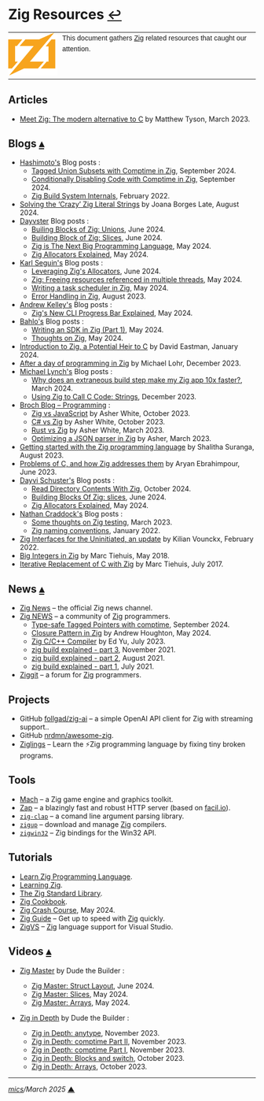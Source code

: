# <span id="top">Zig Resources</span> <span style="font-size:90%;">[↩](./README.md#top)</span>

<table style="font-family:Helvetica,Arial;line-height:1.6;">
  <tr>
  <td style="border:0;padding:0 10px 0 0;min-width:100px;"><a href="https://ziglang.org/" rel="external"><img src="./docs/images/zig-logo.svg" width="100" alt="Rust project"/></a></td>
  <td style="border:0;padding:0;vertical-align:text-top;">This document gathers <a href="https://ziglang.org/" rel="external">Zig</a> related resources that caught our attention.</td>
  </tr>
</table>

## <span id="articles">Articles</span>

- [Meet Zig: The modern alternative to C][article_tyson] by Matthew Tyson, March 2023.

## <span id="blogs">Blogs</span> [**&#x25B4;**](#top)

- [Hashimoto's](https://mitchellh.com/zig) Blog posts :
  - [Tagged Union Subsets with Comptime in Zig](https://mitchellh.com/writing/zig-comptime-tagged-union-subset), September 2024.
  - [Conditionally Disabling Code with Comptime in Zig](https://mitchellh.com/writing/zig-comptime-conditional-disable), September 2024.
  - [Zig Build System Internals](https://mitchellh.com/zig/build-internals), February 2022.
- [Solving the ‘Crazy’ Zig Literal Strings][blog_late] by Joana Borges Late, August 2024.
- [Dayvster](https://dayvster.com/blog/tag/zig/) Blog posts :
  - [Builing Blocks of Zig: Unions](https://dayvster.com/blog/building-blocks-of-zig-unions/), June 2024.
  - [Building Block of Zig: Slices](https://dayvster.com/blog/building-blocks-of-zig-slices/), June 2024.
  - [Zig is The Next Big Programming Language](https://dayvster.com/blog/zig-is-the-next-big-language/), May 2024.
  - [Zig Allocators Explained](https://dayvster.com/blog/zig-allocators-explained/), May 2024.
- [Karl Seguin's](https://www.openmymind.net/) Blog posts :
  - [Leveraging Zig's Allocators](https://www.openmymind.net/Leveraging-Zigs-Allocators/), June 2024.
  - [Zig: Freeing resources referenced in multiple threads](https://www.openmymind.net/Zig-Freeing-Resources-Referenced-In-Multiple-Threads/), May 2024.
  - [Writing a task scheduler in Zig](https://www.openmymind.net/Writing-a-Task-Scheduler-in-Zig/), May 2024.
  - [Error Handling in Zig](https://www.aolium.com/karlseguin/4013ac14-2457-479b-e59b-e603c04673c8), August 2023.
- [Andrew Kelley's](https://andrewkelley.me/) Blog posts :
  - [Zig's New CLI Progress Bar Explained](https://andrewkelley.me/post/zig-new-cli-progress-bar-explained.html), May 2024.
- [Bahlo's](https://arne.me/blog) Blog posts :
  - [Writing an SDK in Zig (Part 1)](https://arne.me/blog/writing-an-sdk-in-zig-part-1), May 2024.
  - [Thoughts on Zig](https://arne.me/blog/thoughts-on-zig), May 2024.
- [Introduction to Zig, a Potential Heir to C][blog_eastman] by David Eastman, January 2024.
- [After a day of programming in Zig](https://blog.lohr.dev/after-a-day-of-programming-in-zig) by Michael Lohr, December 2023.
- [Michael Lynch's](https://mtlynch.io/posts/) Blog posts :
  - [Why does an extraneous build step make my Zig app 10x faster?](https://mtlynch.io/zig-extraneous-build/), March 2024.
  - [Using Zig to Call C Code: Strings](https://mtlynch.io/notes/zig-strings-call-c-code/), December 2023.
- [Broch Blog &ndash; Programming](https://www.brochweb.com/blog/category/programming/) :
  - [Zig vs JavaScript][blog_white_js] by Asher White, October 2023.
  - [C# vs Zig][blog_white_csharp] by Asher White, October 2023.
  - [Rust vs Zig][blog_white_rust] by Asher White, March 2023.
  - [Optimizing a JSON parser in Zig][blog_white_json] by Asher, March 2023.
- [Getting started with the Zig programming language](https://blog.logrocket.com/getting-started-zig-programming-language/) by Shalitha Suranga, August 2023.
- [Problems of C, and how Zig addresses them][blog_ebrahimpour] by Aryan Ebrahimpour, June 2023.
- [Dayvi Schuster's](https://dayvster.com/blog/) Blog posts :
  - [Read Directory Contents With Zig](https://dayvster.com/blog/read-directory-contents-with-zig/), October 2024.
  - [Building Blocks Of Zig: slices](https://dayvster.com/blog/building-blocks-of-zig-slices/), June 2024.
  - [Zig Allocators Explained](https://dayvster.com/blog/zig-allocators-explained/), May 2024.
- [Nathan Craddock's](https://nathancraddock.com/#writing) Blog posts :
  - [Some thoughts on Zig testing](https://nathancraddock.com/blog/thoughts-on-zig-test/), March 2023.
  - [Zig naming conventions](https://nathancraddock.com/blog/zig-naming-conventions/), January 2022.
- [Zig Interfaces for the Uninitiated, an update][blog_vounckx] by Kilian Vounckx, February 2022.
- [Big Integers in Zig](https://tiehu.is/blog/zig2) by Marc Tiehuis, May 2018.
- [Iterative Replacement of C with Zig](https://tiehu.is/blog/zig1) by Marc Tiehuis, July 2017.

## <span id="news">News</span> [**&#x25B4;**](#top)

- [Zig News](https://ziglang.org/news/) &ndash; the official Zig news channel.
- [Zig NEWS](https://zig.news/) &ndash; a community of [Zig] programmers.
  - [Type-safe Tagged Pointers with comptime](https://zig.news/orgold/type-safe-tagged-pointers-with-comptime-ghi), September 2024.
  - [Closure Pattern in Zig](https://zig.news/houghtonap/closure-pattern-in-zig-19i3) by Andrew Houghton, May 2024.
  - [Zig C/C++ Compiler](https://zig.news/edyu/zig-cc-compiler-wtf-is-zig-c-2lfk) by Ed Yu, July 2023.
  - [zig build explained - part 3](https://zig.news/xq/zig-build-explained-part-3-1ima), November 2021.
  - [zig build explained - part 2](https://zig.news/xq/zig-build-explained-part-2-1850), August 2021.
  - [zig build explained - part 1](https://zig.news/xq/zig-build-explained-part-1-59lf), July 2021.
- [Ziggit](https://ziggit.dev/) &ndash; a forum for [Zig] programmers.

## <span id="projects">Projects</span>

- GitHub [follgad/zig-ai](https://github.com/follgad/zig-ai) &ndash; a simple OpenAI API client for Zig with streaming support..
- GitHub [nrdmn/awesome-zig](https://github.com/nrdmn/awesome-zig).
- [Ziglings](https://codeberg.org/ziglings/exercises/) &ndash; Learn the ⚡Zig programming language by fixing tiny broken programs.

## <span id="tools">Tools</span>

- [Mach](https://machengine.org//) &ndash; a Zig game engine and graphics toolkit.
- [Zap](https://zigzap.org/) &ndash; a blazingly fast and robust HTTP server (based on [facil.io](https://facil.io/)).
- [`zig-clap`](https://github.com/Hejsil/zig-clap) &ndash; a comand line argument parsing library.
- [`zigup`](https://github.com/marler8997/zigup) &ndash; download and manage [Zig] compilers.
- [`zigwin32`](https://github.com/marlersoft/zigwin32) &ndash; Zig bindings for the Win32 API.

## <span id="tutorials">Tutorials</span>

- [Learn Zig Programming Language](https://anylearn.ai/guide/51356f6b-e267-453d-be31-37efc233e882).
- [Learning Zig](https://www.openmymind.net/learning_zig/).
- [The Zig Standard Library](https://ratfactor.com/zig/stdlib-browseable2/index.html).
- [Zig Cookbook](https://cookbook.ziglang.cc/intro.html).
- [Zig Crash Course](https://ikrima.dev/dev-notes/zig/zig-crash-course/), May 2024.
- [Zig Guide](https://zig.guide/) &ndash; Get up to speed with [Zig] quickly.
- [ZigVS](https://marketplace.visualstudio.com/items?itemName=LuckystarStudio.ZigVS) &ndash; [Zig] language support for Visual Studio.

## <span id="videos">Videos</span> [**&#x25B4;**](#top)

- [Zig Master](https://www.youtube.com/playlist?list=PLtB7CL7EG7pDKdSBA_AlNYrEsISOHBOQL) by Dude the Builder :
  - [Zig Master: Struct Layout](https://www.youtube.com/watch?v=sfvgUVAXZ4I), June 2024.
  - [Zig Master: Slices](https://www.youtube.com/watch?v=whjDH-LKA2s), May 2024.
  - [Zig Master: Arrays](https://www.youtube.com/watch?v=wHx781zRKAQ), May 2024.

- [Zig in Depth](https://www.youtube.com/playlist?list=PLtB7CL7EG7pCw7Xy1SQC53Gl8pI7aDg9t) by Dude the Builder :
  - [Zig in Depth: anytype](https://www.youtube.com/watch?v=-MKcxj3SlI0), November 2023.
  - [Zig in Depth: comptime Part II](https://www.youtube.com/watch?v=K4vsmDeK1pU), November 2023.
  - [Zig in Depth: comptime Part I](https://www.youtube.com/watch?v=7D__mR1nA2c), November 2023.
  - [Zig in Depth: Blocks and switch](https://www.youtube.com/watch?v=M3FSzLFIN30), October 2023.
  - [Zig in Depth: Arrays](https://www.youtube.com/watch?v=BNmWK2rCjYw), October 2023.
  
<!--
## <span id="footnotes">Footnotes</span>

<a name="footnote_01">[1]</a> ***Installation settings*** [↩](#anchor_01)

<pre style="margin:0 0 1em 20px; font-size:80%;">
<b>&gt; type %USERPROFILE%\.rustup\settings.toml</b>
default_host_triple = "x86_64-pc-windows-msvc"
default_toolchain = "stable"
profile = "default"
version = "12"

[overrides]
</pre>
-->

***

*[mics](https://lampwww.epfl.ch/~michelou/)/March 2025* [**&#9650;**](#top)
<span id="bottom">&nbsp;</span>

<!-- link refs -->

[article_tyson]: https://www.infoworld.com/article/3689648/meet-the-zig-programming-language.html
[blog_eastman]: https://thenewstack.io/introduction-to-zig-a-potential-heir-to-c/
[blog_ebrahimpour]: https://avestura.dev/blog/problems-of-c-and-how-zig-addresses-them
[blog_late]: https://medium.com/codex/solving-the-crazy-zig-literal-strings-f2f692ae500b
[blog_vounckx]: https://zig.news/kilianvounckx/zig-interfaces-for-the-uninitiated-an-update-4gf1
[blog_white_csharp]: https://www.brochweb.com/blog/post/csharp-vs-zig/
[blog_white_js]: https://www.brochweb.com/blog/post/zig-vs-javascript/
[blog_white_json]: https://www.brochweb.com/blog/post/optimizing-a-json-parser-in-zig/
[blog_white_rust]: https://www.brochweb.com/blog/post/rust-vs-zig/
[zig]: https://ziglang.org/
